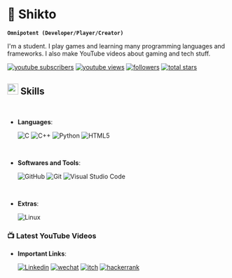 # 🦸 Shikto

**`Omnipotent (Developer/Player/Creator)`**

I'm a student. I play games and learning many programming languages and frameworks. I also make YouTube videos about gaming and tech stuff.

<p align="left">
      <a href="https://www.youtube.com/channel/UCAT11nrbYHIauO5y3bQlljg?sub_confirmation=1">
         <img alt="youtube subscribers" title="Subscribe to my YouTube channel" src="https://custom-icon-badges.demolab.com/youtube/channel/subscribers/UCAT11nrbYHIauO5y3bQlljg?color=%23E05D44&label=SUBSCRIBE&logo=video&logoColor=white&style=for-the-badge&labelColor=CE4630"/></a> 
      <a href="https://www.youtube.com/UCAT11nrbYHIauO5y3bQlljg">
         <img alt="youtube views" title="YouTube views" src="https://custom-icon-badges.demolab.com/youtube/channel/views/UCAT11nrbYHIauO5y3bQlljg?color=%23E1AD0E&logo=eye&logoColor=white&style=for-the-badge&labelColor=C79600"/></a> 
      <a href="https://github.com/sh1kto?tab=followers">
         <img alt="followers" title="Follow me on Github" src="https://custom-icon-badges.demolab.com/github/followers/sh1kto?color=236ad3&labelColor=1155ba&style=for-the-badge&logo=person-add&label=Follow&logoColor=white"/></a>
      <a href="https://github.com/sh1kto?tab=repositories&sort=stargazers">
         <img alt="total stars" title="Total stars on GitHub" src="https://custom-icon-badges.demolab.com/github/stars/sh1kto?color=55960c&style=for-the-badge&labelColor=488207&logo=star"/></a>
   </p>


## <img src="https://media2.giphy.com/media/QssGEmpkyEOhBCb7e1/giphy.gif?cid=ecf05e47a0n3gi1bfqntqmob8g9aid1oyj2wr3ds3mg700bl&rid=giphy.gif" width ="25"><b> Skills</b>
<br>

<p align="center">

- **Languages**:

    ![C](https://img.shields.io/badge/c-%2300599C.svg?style=for-the-badge&logo=c&logoColor=white)
    ![C++](https://img.shields.io/badge/c++-%2300599C.svg?style=for-the-badge&logo=c%2B%2B&logoColor=white)
    ![Python](https://img.shields.io/badge/python-3670A0?style=for-the-badge&logo=python&logoColor=ffdd54)
    ![HTML5](https://img.shields.io/badge/HTML5%20-%23E34F26.svg?style=for-the-badge&logo=html5&logoColor=white)
    

<br>   
    
- **Softwares and Tools**:

    ![GitHub](https://img.shields.io/badge/github-%23121011.svg?style=for-the-badge&logo=github&logoColor=white)
    ![Git](https://img.shields.io/badge/git-%23F05033.svg?style=for-the-badge&logo=git&logoColor=white)
    ![Visual Studio Code](https://img.shields.io/badge/Visual%20Studio%20Code-0078d7.svg?style=for-the-badge&logo=visual-studio-code&logoColor=white)

<br>

- **Extras**:

    ![Linux](https://img.shields.io/badge/Linux-FCC624?style=for-the-badge&logo=linux&logoColor=black)

</p>

### 📺 Latest YouTube Videos

<!-- BEGIN YOUTUBE-CARDS -->

<!-- END YOUTUBE-CARDS -->

- **Important Links**:

     <a href="https://www.linkedin.com/in/shikto/">
         <img alt="Linkedin" title="Linkedin Profile" src="https://img.shields.io/badge/linkedin-%230077B5.svg?style=for-the-badge&logo=linkedin&logoColor=white"/></a>
         <a href="weixin://dl/chat?sh1kto">
         <img alt="wechat" title="Messege me on wechat" src="https://img.shields.io/badge/WeChat-07C160?style=for-the-badge&logo=wechat&logoColor=white"/></a>
         <a href="https://sh1kto.itch.io">
         <img alt="itch" title="My Games" src="https://img.shields.io/badge/Itch-%23FF0B34.svg?style=for-the-badge&logo=Itch.io&logoColor=white"/></a>
         <a href="https://www.hackerrank.com/shikto">
         <img alt="hackerrank" title="HackerRank Profile" src="https://img.shields.io/badge/-Hackerrank-2EC866?style=for-the-badge&logo=HackerRank&logoColor=white"/></a>


